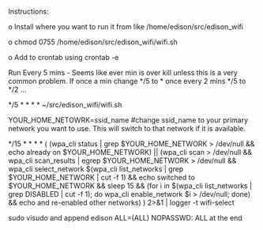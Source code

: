  Instructions:

 o Install where you want to run it from like /home/edison/src/edison_wifi
 
 o chmod 0755 /home/edison/src/edison_wifi/wifi.sh
 
 o Add to crontab using crontab -e
 
 Run Every 5 mins - Seems like ever min is over kill unless
 this is a very common problem.  If once a min change */5 to *
 once every 2 mins */5 to */2 ...

 */5 * * * * ~/src/edison_wifi/wifi.sh
 
 YOUR_HOME_NETOWRK=ssid_name  #change ssid_name to your primary network you want to use.  This will switch to that network if it is available.
 
 */15 * * * * ( (wpa_cli status | grep $YOUR_HOME_NETWORK > /dev/null && echo already on $YOUR_HOME_NETWORK) || (wpa_cli scan > /dev/null && wpa_cli scan_results | egrep $YOUR_HOME_NETWORK > /dev/null && wpa_cli select_network $(wpa_cli list_networks | grep $YOUR_HOME_NETWORK | cut -f 1) && echo switched to $YOUR_HOME_NETWORK && sleep 15 && (for i in $(wpa_cli list_networks | grep DISABLED | cut -f 1); do wpa_cli enable_network $i > /dev/null; done) && echo and re-enabled other networks) ) 2>&1 | logger -t wifi-select

sudo visudo and append edison ALL=(ALL) NOPASSWD: ALL at the end
